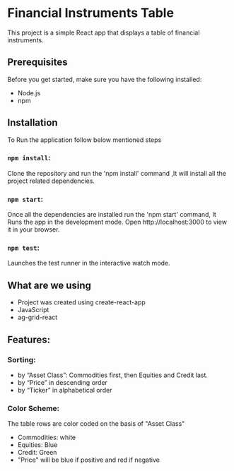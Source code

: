 # Financial Instruments Table
This project is a simple React app that displays a table of financial instruments.

## Prerequisites

Before you get started, make sure you have the following installed:

- Node.js
- npm
  
## Installation
To Run the application follow below mentioned steps

### `npm install`:
Clone the repository and run the 'npm install' command ,It will install all the project related dependencies.

### `npm start`:
Once all the dependencies are installed run the 'npm start' command, It Runs the app in the development mode.
Open http://localhost:3000 to view it in your browser.

### `npm test`:
Launches the test runner in the interactive watch mode.

## What are we using
- Project was created using create-react-app
- JavaScript
- ag-grid-react

## Features:
### Sorting:
- by “Asset Class”: Commodities first, then Equities and Credit last.
- by “Price” in descending order
- by “Ticker” in alphabetical order

### Color Scheme:
The table rows are color coded on the basis of "Asset Class"
- Commodities: white
- Equities: Blue
- Credit: Green
- "Price" will be blue if positive and red if negative
